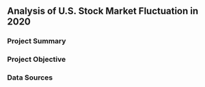 ## Analysis of U.S. Stock Market Fluctuation in 2020

### Project Summary

### Project Objective

### Data Sources
